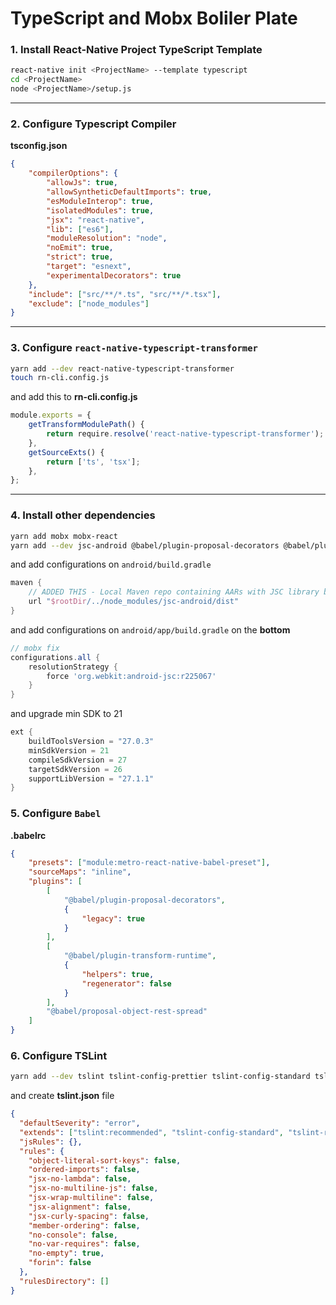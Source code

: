 # TypeScript and Mobx Boliler Plate

### 1. Install React-Native Project TypeScript Template

```bash
react-native init <ProjectName> --template typescript
cd <ProjectName>
node <ProjectName>/setup.js
```

---

### 2. Configure Typescript Compiler

**tsconfig.json**

```json
{
    "compilerOptions": {
        "allowJs": true,
        "allowSyntheticDefaultImports": true,
        "esModuleInterop": true,
        "isolatedModules": true,
        "jsx": "react-native",
        "lib": ["es6"],
        "moduleResolution": "node",
        "noEmit": true,
        "strict": true,
        "target": "esnext",
        "experimentalDecorators": true
    },
    "include": ["src/**/*.ts", "src/**/*.tsx"],
    "exclude": ["node_modules"]
}
```

---

### 3. Configure `react-native-typescript-transformer`

```bash
yarn add --dev react-native-typescript-transformer
touch rn-cli.config.js
```

and add this to **rn-cli.config.js**

```javascript
module.exports = {
    getTransformModulePath() {
        return require.resolve('react-native-typescript-transformer');
    },
    getSourceExts() {
        return ['ts', 'tsx'];
    },
};
```

---

### 4. Install other dependencies

```bash
yarn add mobx mobx-react
yarn add --dev jsc-android @babel/plugin-proposal-decorators @babel/plugin-proposal-object-rest-spread @babel/plugin-transform-runtime
```

and add configurations on `android/build.gradle`

```groovy
maven {
    // ADDED THIS - Local Maven repo containing AARs with JSC library built for Android
    url "$rootDir/../node_modules/jsc-android/dist"
}
```

and add configurations on `android/app/build.gradle` on the **bottom**

```groovy
// mobx fix
configurations.all {
    resolutionStrategy {
        force 'org.webkit:android-jsc:r225067'
    }
}
```

and upgrade min SDK to 21

```groovy
ext {
    buildToolsVersion = "27.0.3"
    minSdkVersion = 21
    compileSdkVersion = 27
    targetSdkVersion = 26
    supportLibVersion = "27.1.1"
}
```

### 5. Configure `Babel`

**.babelrc**

```json
{
    "presets": ["module:metro-react-native-babel-preset"],
    "sourceMaps": "inline",
    "plugins": [
        [
            "@babel/plugin-proposal-decorators",
            {
                "legacy": true
            }
        ],
        [
            "@babel/plugin-transform-runtime",
            {
                "helpers": true,
                "regenerator": false
            }
        ],
        "@babel/proposal-object-rest-spread"
    ]
}
```

### 6. Configure TSLint

```bash
yarn add --dev tslint tslint-config-prettier tslint-config-standard tslint-react
```

and create **tslint.json** file

```json
{
  "defaultSeverity": "error",
  "extends": ["tslint:recommended", "tslint-config-standard", "tslint-react", "tslint-config-prettier"],
  "jsRules": {},
  "rules": {
    "object-literal-sort-keys": false,
    "ordered-imports": false,
    "jsx-no-lambda": false,
    "jsx-no-multiline-js": false,
    "jsx-wrap-multiline": false,
    "jsx-alignment": false,
    "jsx-curly-spacing": false,
    "member-ordering": false,
    "no-console": false,
    "no-var-requires": false,
    "no-empty": true,
    "forin": false
  },
  "rulesDirectory": []
}
```
